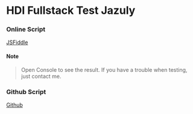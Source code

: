 # HDI Fullstack Test Jazuly

### Online Script
[JSFiddle](https://jsfiddle.net/dqLonpaf/17/)

#### Note
> Open Console to see the result.
> If you have a trouble when testing, just contact me.

### Github Script
[Github](https://github.com/jazuly/hdi_Jazuly/blob/main/index.js)
